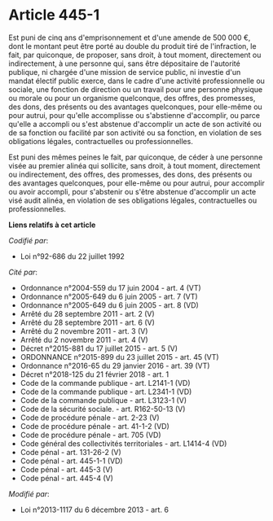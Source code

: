 # Article 445-1

Est puni de cinq ans d'emprisonnement et      d'une amende de 500 000 €, dont le montant peut être porté au double du produit
tiré de l'infraction, le fait, par quiconque, de proposer, sans droit, à tout moment, directement ou indirectement, à une
personne qui, sans être dépositaire de l'autorité publique, ni chargée d'une mission de service public, ni investie d'un
mandat électif public exerce, dans le cadre d'une activité professionnelle ou sociale, une fonction de direction ou un
travail pour une personne physique ou morale ou pour un organisme quelconque, des offres, des promesses, des dons, des
présents ou des avantages quelconques, pour elle-même ou pour autrui, pour qu'elle accomplisse ou s'abstienne d'accomplir, ou
parce qu'elle a accompli ou s'est abstenue d'accomplir un acte de son activité ou de sa fonction ou facilité par son activité
ou sa fonction, en violation de ses obligations légales, contractuelles ou professionnelles. 

Est puni des mêmes peines le fait, par quiconque, de céder à une personne visée au premier alinéa qui sollicite, sans droit,
à tout moment, directement ou indirectement, des offres, des promesses, des dons, des présents ou des avantages quelconques,
pour elle-même ou pour autrui, pour accomplir ou avoir accompli, pour s'abstenir ou s'être abstenue d'accomplir un acte visé
audit alinéa, en violation de ses obligations légales, contractuelles ou professionnelles.

**Liens relatifs à cet article**

_Codifié par_:

  - Loi n°92-686 du 22 juillet 1992

_Cité par_:

  - Ordonnance n°2004-559 du 17 juin 2004 - art. 4 (VT)
  - Ordonnance n°2005-649 du 6 juin 2005 - art. 7 (VT)
  - Ordonnance n°2005-649 du 6 juin 2005 - art. 8 (VD)
  - Arrêté du 28 septembre 2011 - art. 2 (V)
  - Arrêté du 28 septembre 2011 - art. 6 (V)
  - Arrêté du 2 novembre 2011 - art. 3 (V)
  - Arrêté du 2 novembre 2011 - art. 4 (V)
  - Décret n°2015-881 du 17 juillet 2015 - art. 5 (V)
  - ORDONNANCE n°2015-899 du 23 juillet 2015 - art. 45 (VT)
  - Ordonnance n°2016-65 du 29 janvier 2016 - art. 39 (VT)
  - Décret n°2018-125 du 21 février 2018 - art. 1
  - Code de la commande publique - art. L2141-1 (VD)
  - Code de la commande publique - art. L2341-1 (VD)
  - Code de la commande publique - art. L3123-1 (V)
  - Code de la sécurité sociale. - art. R162-50-13 (V)
  - Code de procédure pénale - art. 2-23 (V)
  - Code de procédure pénale - art. 41-1-2 (VD)
  - Code de procédure pénale - art. 705 (VD)
  - Code général des collectivités territoriales - art. L1414-4 (VD)
  - Code pénal - art. 131-26-2 (V)
  - Code pénal - art. 445-1-1 (VD)
  - Code pénal - art. 445-3 (V)
  - Code pénal - art. 445-4 (V)

_Modifié par_:

  - Loi n°2013-1117 du 6 décembre 2013 - art. 6
